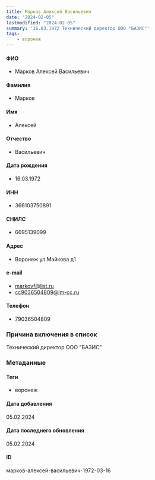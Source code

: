 ```yaml
---
title: Марков Алексей Васильевич
date: "2024-02-05"
lastmodified: "2024-02-05"
summary: '16.03.1972 Технический директор ООО "БАЗИС"'
tags: 
    - воронеж
---
```

<!--# pp2-->
<!--## Фигурант-->
<!--### Личные данные-->
#### ФИО
- Марков Алексей Васильевич
#### Фамилия
- Марков
#### Имя
- Алексей
#### Отчество
- Васильевич
#### Дата рождения
- 16.03.1972
#### ИНН
- 366103750891
#### СНИЛС
- 6695139099
#### Адрес
- Воронеж ул Майкова д1
#### e-mail
- markovf@list.ru
- cc9036504809@lm-cc.ru
#### Телефон
- 79036504809
### Причина включения в список
Технический директор ООО "БАЗИС"
### Метаданные
#### Теги
- воронеж
#### Дата добавления
05.02.2024
#### Дата последнего обновления
05.02.2024
#### ID
марков-алексей-васильевич-1972-03-16
<!--## END;-->
